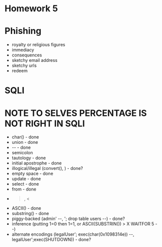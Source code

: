 # Homework 5

# Phishing

* royalty or religious figures
* immediacy
* consequences
* sketchy email address
* sketchy urls
* redeem


# SQLI
# NOTE TO SELVES PERCENTAGE IS NOT RIGHT IN SQLI
* char() - done
* union - done
* -- - done
* semicolon
* tautology - done
* initial apostrophe - done
* illogical/illegal (convert(), ) - done?
* empty space - done
* update - done
* select - done
* from - done
* >, < 
* ASCII() - done
* substring() - done
* piggy-backed (admin' --, '; drop table users --) - done?
* inference (putting 1=0 then 1=1, or ASCII(SUBSTRIN()) > X WAITFOR 5 --)
* alternate encodings (legalUser'; exec(char(0x1098314e)) --, legalUser';exec(SHUTDOWN)) - done?